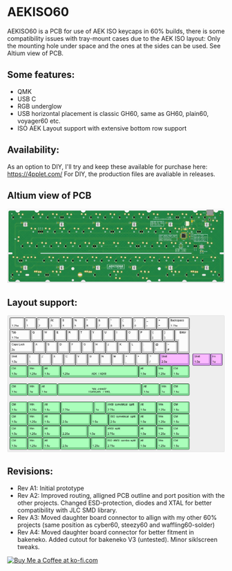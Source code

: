 # AEKISO60

AEKISO60 is a PCB for use of AEK ISO keycaps in 60% builds, there is some compatibility issues with tray-mount cases due to the AEK ISO layout: Only the mounting hole under space and the ones at the sides can be used. See Altium view of PCB.

## Some features:
- QMK
- USB C
- RGB underglow
- USB horizontal placement is classic GH60, same as GH60, plain60, voyager60 etc.
- ISO AEK Layout support with extensive bottom row support

## Availability:
As an option to DIY, I'll try and keep these available for purchase here: https://4pplet.com/ For DIY, the production files are avaliable in releases.

## Altium view of PCB
![alt text](./readme-images/AEKISO60_Rev_A4.jpg "PCB View - Rev B")

## Layout support: 
![alt text](./readme-images/layout_support.jpg "Layout support")

## Revisions:
- Rev A1: Initial prototype
- Rev A2: Improved routing, alligned PCB outline and port position with the other projects. Changed ESD-protection, diodes and XTAL for better compatibility with JLC SMD library.
- Rev A3: Moved daughter board connector to allign with my other 60% projects (same position as cyber60, steezy60 and waffling60-solder)
- Rev A4: Moved daughter board connector for better fitment in bakeneko. Added cutout for bakeneko V3 (untested). Minor siklscreen tweaks.

<a href='https://ko-fi.com/4pplet' target='_blank'><img height='35' style='border:0px;height:46px;' src='https://az743702.vo.msecnd.net/cdn/kofi3.png?v=0' border='0' alt='Buy Me a Coffee at ko-fi.com' />
